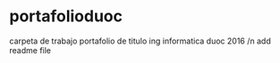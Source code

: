 # portafolioduoc
carpeta de trabajo portafolio de titulo ing informatica duoc 2016 /n
add readme file
